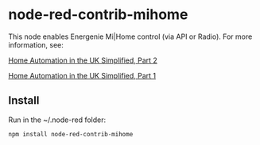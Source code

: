node-red-contrib-mihome
=======================

This node enables Energenie Mi|Home control (via API or Radio).
For more information, see:

[Home Automation in the UK Simplified, Part 2](https://www.element14.com/community/community/raspberry-pi/blog/2017/10/08/home-automation-in-the-uk-simplified-part-2-raspberry-pi-and-touch-display)

[Home Automation in the UK Simplified, Part 1](https://www.element14.com/community/community/raspberry-pi/blog/2017/06/23/home-automation-in-the-uk-simplified-part-1-energenie-mihome)

Install
-------
Run in the ~/.node-red folder:

	npm install node-red-contrib-mihome
	
